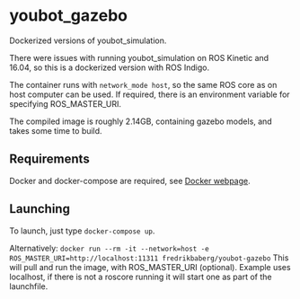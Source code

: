 # youbot_gazebo
Dockerized versions of youbot_simulation.

There were issues with running youbot_simulation on ROS Kinetic and 16.04, so this is a dockerized version with ROS Indigo.

The container runs with `network_mode host`, so the same ROS core as on host computer can be used. If required, there is an environment variable for specifying ROS_MASTER_URI.

The compiled image is roughly 2.14GB, containing gazebo models, and takes some time to build.

## Requirements

Docker and docker-compose are required, see [Docker webpage](https://www.docker.com/).

## Launching

To launch, just type `docker-compose up`.

Alternatively: `docker run --rm -it --network=host -e ROS_MASTER_URI=http://localhost:11311 fredrikbaberg/youbot-gazebo`
This will pull and run the image, with ROS_MASTER_URI (optional). Example uses localhost, if there is not a roscore running it will start one as part of the launchfile.
